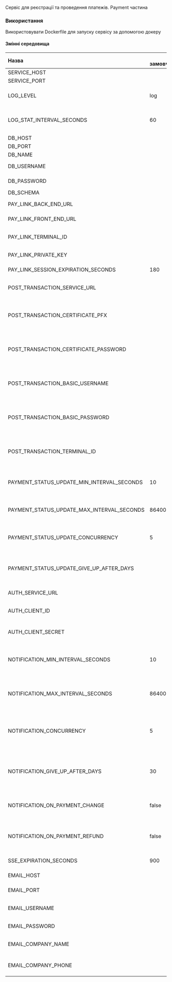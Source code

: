 Сервіс для реєстрації та проведення платежів. Payment частина

### Використання

Використовувати Dockerfile для запуску сервісу за допомогою докеру

#### Змінні середовища

| Назва                                      | За замовчуванням | Опис                                                                       |
|:-------------------------------------------|------------------|----------------------------------------------------------------------------|
| SERVICE_HOST                               |                  | Хост сервісу                                                               |
| SERVICE_PORT                               |                  | Порт сервісу                                                               |
| LOG_LEVEL                                  | log              | Рівень логування: error, warn, log, verbose, debug                         |
| LOG_STAT_INTERVAL_SECONDS                  | 60               | Інтервал логування статистики з'єднань                                     |
| DB_HOST                                    |                  | Хост бази даних                                                            |
| DB_PORT                                    |                  | Порт бази даних                                                            |
| DB_NAME                                    |                  | Ім’я бази даних                                                            |
| DB_USERNAME                                |                  | Користувач бази даних                                                      |
| DB_PASSWORD                                |                  | Пароль бази даних                                                          |
| DB_SCHEMA                                  |                  | Схема бази даних                                                           |
| PAY_LINK_BACK_END_URL                      |                  | Адреса бекенду сервісу PayLink                                             |
| PAY_LINK_FRONT_END_URL                     |                  | Адреса фронтенду сервісу PayLink                                           |
| PAY_LINK_TERMINAL_ID                       |                  | Ідентифікатор торговця для PayLink                                         |
| PAY_LINK_PRIVATE_KEY                       |                  | Ключ для підпису даних для PayLink                                         |
| PAY_LINK_SESSION_EXPIRATION_SECONDS        | 180              | Час життя сесії PayLink                                                    |
| POST_TRANSACTION_SERVICE_URL               |                  | Адреса сервісу позатранзакційних переказів                                 |
| POST_TRANSACTION_CERTIFICATE_PFX           |                  | Шлях до сертифікату для сервісу позатранзакційних переказів                |
| POST_TRANSACTION_CERTIFICATE_PASSWORD      |                  | Пароль для сертифікату для сервісу позатранзакційних переказів             |
| POST_TRANSACTION_BASIC_USERNAME            |                  | Username basic авторизації для сервісу позатранзакційних переказів         |
| POST_TRANSACTION_BASIC_PASSWORD            |                  | Password basic авторизації для сервісу позатранзакційних переказів         |
| POST_TRANSACTION_TERMINAL_ID               |                  | Ідентифікатор торговця для сервісу позатранзакційних переказів             |
| PAYMENT_STATUS_UPDATE_MIN_INTERVAL_SECONDS | 10               | Мінімальний інтервал перевірки статусу платежів                            |
| PAYMENT_STATUS_UPDATE_MAX_INTERVAL_SECONDS | 86400            | Максимальний інтервал перевірки статусу платежів                           |
| PAYMENT_STATUS_UPDATE_CONCURRENCY          | 5                | Кількість паралельних потоків перевірки статусу платежів                   |
| PAYMENT_STATUS_UPDATE_GIVE_UP_AFTER_DAYS   |                  | Кількість днів, після якої припиняти перевірку статусу платежів            |
| AUTH_SERVICE_URL                           |                  | Адреса сервісу авторизації                                                 |
| AUTH_CLIENT_ID                             |                  | Ідентифікатор клієнта сервісу авторизації                                  |
| AUTH_CLIENT_SECRET                         |                  | Секрет клієнта сервісу авторизації                                         |
| NOTIFICATION_MIN_INTERVAL_SECONDS          | 10               | Мінімальний інтервал сповіщення Клієнта про статус платежу                 |
| NOTIFICATION_MAX_INTERVAL_SECONDS          | 86400            | Максимальний інтервал сповіщення Клієнта про статус платежу                |
| NOTIFICATION_CONCURRENCY                   | 5                | Кількість паралельних потоків сповіщення Клієнта про статус платежу        |
| NOTIFICATION_GIVE_UP_AFTER_DAYS            | 30               | Кількість днів, після якої припиняти сповіщення Клієнта про статус платежу |
| NOTIFICATION_ON_PAYMENT_CHANGE             | false            | Ознака потреби сповіщення Клієнта про зміну деталей платежу                |
| NOTIFICATION_ON_PAYMENT_REFUND             | false            | Ознака потреби сповіщення Клієнта про повернення коштів                    |
| SSE_EXPIRATION_SECONDS                     | 900              | Час життя SSE-з'єднання                                                    |
| EMAIL_HOST                                 |                  | Хост поштового серверу                                                     |
| EMAIL_PORT                                 |                  | Порт поштового серверу                                                     |
| EMAIL_USERNAME                             |                  | Користувач поштового серверу                                               |
| EMAIL_PASSWORD                             |                  | Пароль поштового серверу                                                   |
| EMAIL_COMPANY_NAME                         |                  | Назва компанії, яку вказувати у листі                                      |
| EMAIL_COMPANY_PHONE                        |                  | Телефон компанії, який вказувати у листі                                   |